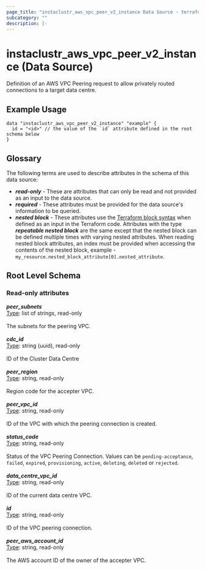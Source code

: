 ```yaml
---
page_title: "instaclustr_aws_vpc_peer_v2_instance Data Source - terraform-provider-instaclustr"
subcategory: ""
description: |-
---
```


# instaclustr_aws_vpc_peer_v2_instance (Data Source)
Definition of an AWS VPC Peering request to allow privately routed connections to a target data centre.
## Example Usage
```
data "instaclustr_aws_vpc_peer_v2_instance" "example" { 
  id = "<id>" // the value of the `id` attribute defined in the root schema below
}
```
## Glossary
The following terms are used to describe attributes in the schema of this data source:
- **_read-only_** - These are attributes that can only be read and not provided as an input to the data source.
- **_required_** - These attributes must be provided for the data source's information to be queried.
- **_nested block_** - These attributes use the [Terraform block syntax](https://www.terraform.io/language/attr-as-blocks) when defined as an input in the Terraform code. Attributes with the type **_repeatable nested block_** are the same except that the nested block can be defined multiple times with varying nested attributes. When reading nested block attributes, an index must be provided when accessing the contents of the nested block, example - `my_resource.nested_block_attribute[0].nested_attribute`.
## Root Level Schema
### Read-only attributes
*___peer_subnets___*<br>
<ins>Type</ins>: list of strings, read-only<br>
<br>The subnets for the peering VPC.<br><br>
*___cdc_id___*<br>
<ins>Type</ins>: string (uuid), read-only<br>
<br>ID of the Cluster Data Centre<br><br>
*___peer_region___*<br>
<ins>Type</ins>: string, read-only<br>
<br>Region code for the accepter VPC.<br><br>
*___peer_vpc_id___*<br>
<ins>Type</ins>: string, read-only<br>
<br>ID of the VPC with which the peering connection is created.<br><br>
*___status_code___*<br>
<ins>Type</ins>: string, read-only<br>
<br>Status of the VPC Peering Connection. Values can be `pending-acceptance`, `failed`, `expired`, `provisioning`, `active`, `deleting`, `deleted` or `rejected`.<br><br>
*___data_centre_vpc_id___*<br>
<ins>Type</ins>: string, read-only<br>
<br>ID of the current data centre VPC.<br><br>
*___id___*<br>
<ins>Type</ins>: string, read-only<br>
<br>ID of the VPC peering connection.<br><br>
*___peer_aws_account_id___*<br>
<ins>Type</ins>: string, read-only<br>
<br>The AWS account ID of the owner of the accepter VPC.<br><br>
